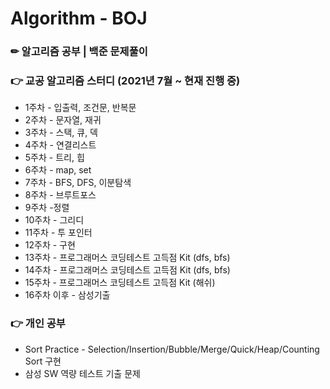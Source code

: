 # Algorithm - BOJ
### ✏ 알고리즘 공부 | 백준 문제풀이

### 👉 교공 알고리즘 스터디 (2021년 7월 ~ 현재 진행 중)
- 1주차 - 입출력, 조건문, 반복문  
- 2주차 - 문자열, 재귀  
- 3주차 - 스택, 큐, 덱  
- 4주차 - 연결리스트  
- 5주차 - 트리, 힙  
- 6주차 - map, set  
- 7주차 - BFS, DFS, 이분탐색  
- 8주차 - 브루트포스  
- 9주차 -정렬  
- 10주차 - 그리디  
- 11주차 - 투 포인터  
- 12주차 - 구현  
- 13주차 - 프로그래머스 코딩테스트 고득점 Kit (dfs, bfs)  
- 14주차 - 프로그래머스 코딩테스트 고득점 Kit (dfs, bfs)  
- 15주차 - 프로그래머스 코딩테스트 고득점 Kit (해쉬)  
- 16주차 이후 - 삼성기출

### 👉 개인 공부
- Sort Practice - Selection/Insertion/Bubble/Merge/Quick/Heap/Counting Sort 구현
- 삼성 SW 역량 테스트 기출 문제
